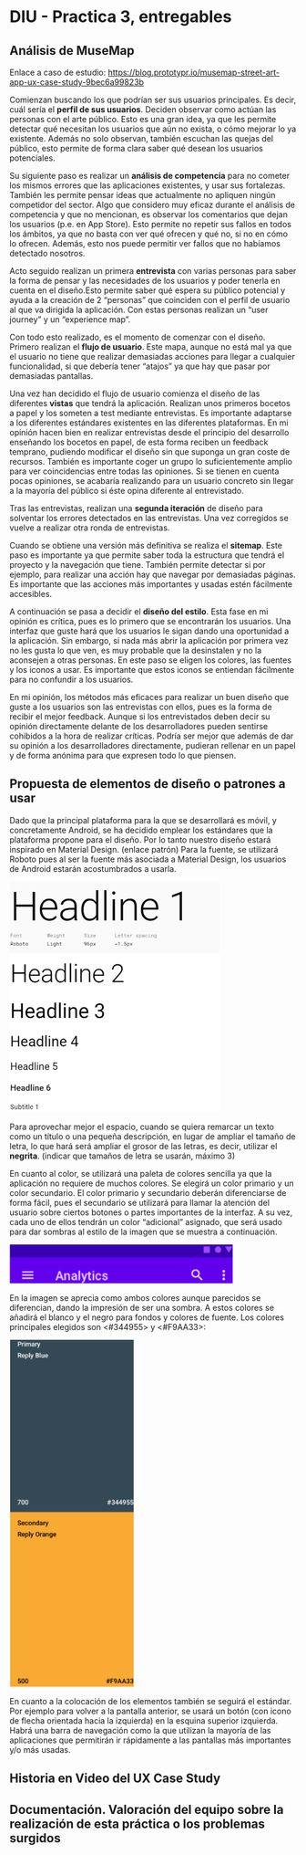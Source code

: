 # DIU - Practica 3, entregables

## Análisis de MuseMap   
Enlace a caso de estudio:
https://blog.prototypr.io/musemap-street-art-app-ux-case-study-9bec6a99823b

Comienzan buscando los que podrían ser sus usuarios principales. Es decir, cuál sería el **perfil de sus usuarios**. Deciden observar como actúan las personas con el arte público. Esto es una gran idea, ya que les permite detectar qué necesitan los usuarios que aún no exista, o cómo mejorar lo ya existente. Además no solo observan, también escuchan las quejas del público, esto permite de forma clara saber qué desean los usuarios potenciales.

Su siguiente paso es realizar un **análisis de competencia** para no cometer los mismos errores que las aplicaciones existentes, y usar sus fortalezas. También les permite pensar ideas que actualmente no apliquen ningún competidor del sector. Algo que considero muy eficaz durante el análisis de competencia y que no mencionan, es observar los comentarios que dejan los usuarios (p.e. en App Store). Esto permite no repetir sus fallos en todos los ámbitos, ya que no basta con ver qué ofrecen y qué no, si no en cómo lo ofrecen. Además, esto nos puede permitir ver fallos que no habíamos detectado nosotros.

Acto seguido realizan un primera **entrevista** con varias personas para saber la forma de pensar y las necesidades de los usuarios y poder tenerla en cuenta en el diseño.Esto permite saber qué espera su público potencial y ayuda a la creación de 2 “personas” que coinciden con el perfil de usuario al que va dirigida la aplicación. Con estas personas realizan un “user journey” y un “experience map”.

Con todo esto realizado, es el momento de comenzar con el diseño. Primero realizan el **flujo de usuario**. Este mapa, aunque no está mal ya que el usuario no tiene que realizar demasiadas acciones para llegar a cualquier funcionalidad, si que debería tener “atajos” ya que hay que pasar por demasiadas pantallas.

Una vez han decidido el flujo de usuario comienza el diseño de las diferentes **vistas** que tendrá la aplicación. Realizan unos primeros bocetos a papel y los someten a test mediante entrevistas. Es importante adaptarse a los diferentes estándares existentes en las diferentes plataformas. En mi opinión hacen bien en realizar entrevistas desde el principio del desarrollo enseñando los bocetos en papel, de esta forma reciben un feedback temprano, pudiendo modificar el diseño sin que suponga un gran coste de recursos. También es importante coger un grupo lo suficientemente amplio para ver coincidencias entre todas las opiniones. Si se tienen en cuenta pocas opiniones, se acabaría realizando para un usuario concreto sin llegar a la mayoría del público si éste opina diferente al entrevistado.

Tras las entrevistas, realizan una **segunda iteración** de diseño para solventar los errores detectados en las entrevistas. Una vez corregidos se vuelve a realizar otra ronda de entrevistas.

Cuando se obtiene una versión más definitiva se realiza el **sitemap**. Este paso es importante ya que permite saber toda la estructura que tendrá el proyecto y la navegación que tiene. También permite detectar si por ejemplo, para realizar una acción hay que navegar por demasiadas páginas. Es importante que las acciones más importantes y usadas estén fácilmente accesibles.

A continuación se pasa a decidir el **diseño del estilo**. Esta fase  en mi opinión es crítica, pues es lo primero que se encontrarán los usuarios. Una interfaz que guste hará que los usuarios le sigan dando una oportunidad a la aplicación. Sin embargo, si nada más abrir la aplicación por primera vez no les gusta lo que ven, es muy probable que la desinstalen y no la aconsejen a otras personas. En este paso se eligen los colores, las fuentes y los iconos a usar. Es importante que estos iconos se entiendan fácilmente para no confundir a los usuarios.

En mi opinión, los métodos más eficaces para realizar un buen diseño que guste a los usuarios son las entrevistas con ellos, pues es la forma de recibir el mejor feedback. Aunque si los entrevistados deben decir su opinión directamente delante de los desarrolladores pueden sentirse cohibidos a la hora de realizar críticas. Podría ser mejor que además de dar su opinión a los desarrolladores directamente, pudieran rellenar en un papel y de forma anónima  para que expresen todo lo que piensen.



## Propuesta de elementos de diseño o patrones a usar 

Dado que la principal plataforma para la que se desarrollará es móvil, y concretamente Android, se ha decidido emplear los estándares que la plataforma propone para el diseño.
Por lo tanto nuestro diseño estará inspirado en Material Design. (enlace patrón)
Para la fuente, se utilizará Roboto pues al ser la fuente más asociada a Material Design, los usuarios de Android estarán acostumbrados a usarla.

![font](img/font.png)

Para aprovechar mejor el espacio, cuando se quiera remarcar un texto como un título o una pequeña descripción, en lugar de ampliar el tamaño de letra, lo que hará será ampliar el grosor de las letras, es decir, utilizar el **negrita**. 
(indicar que tamaños de letra se usarán, máximo 3)

En cuanto al color, se utilizará una paleta de colores sencilla ya que la aplicación no requiere de muchos colores. Se elegirá un color primario y un color secundario. El color primario y secundario deberán diferenciarse de forma fácil, pues el secundario se utilizará para llamar la atención del usuario sobre ciertos botones o partes importantes de la interfaz. A su vez, cada uno de ellos tendrán un color “adicional” asignado, que será usado para dar sombras al estilo de la imagen que se muestra a continuación.

![shadow](img/shadow_color.png)

En la imagen se aprecia como ambos colores aunque parecidos se diferencian, dando la impresión de ser una sombra.
A estos colores se añadirá el blanco y el negro para fondos y colores de fuente.
Los colores principales elegidos son <#344955> y <#F9AA33>:

![palette](img/palette.png)

En cuanto a la colocación de los elementos también se seguirá el estándar. Por ejemplo para volver a la pantalla anterior, se usará un botón (con icono de flecha orientada hacia la izquierda) en la esquina superior izquierda. Habrá una barra de navegación como la que utilizan la mayoría de las aplicaciones que permitirán ir rápidamente a las pantallas más importantes y/o más usadas.

## Historia en Video del UX Case Study


## Documentación. Valoración del equipo sobre la realización de esta práctica o los problemas surgidos
 
